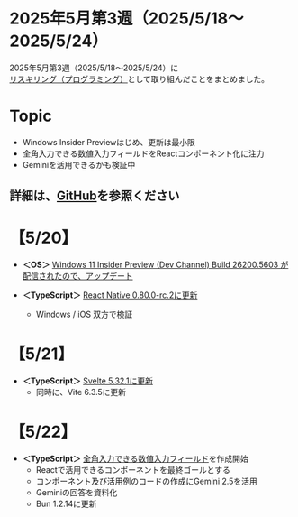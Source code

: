 # 2025年5月第3週（2025/5/18～2025/5/24）

2025年5月第3週（2025/5/18～2025/5/24）に[リスキリング（プログラミング）](https://tatsukiyoshi.github.io/)として取り組んだことをまとめました。

# Topic
- Windows Insider Previewはじめ、更新は最小限
- 全角入力できる数値入力フィールドをReactコンポーネント化に注力
- Geminiを活用できるかも検証中

詳細は、[GitHub](https://tatsukiyoshi.github.io/)を参照ください
---
# 【5/20】
- **＜OS＞**  [Windows 11 Insider Preview (Dev Channel) Build 26200.5603 が配信されたので、アップデート](https://aka.ms/DevLatest)

- **＜TypeScript＞** [React Native 0.80.0-rc.2に更新](https://reactnative.dev/)
  - Windows / iOS 双方で検証

# 【5/21】
- **＜TypeScript＞** [Svelte 5.32.1に更新](https://svelte.dev/)
  - 同時に、Vite 6.3.5に更新

# 【5/22】
- **＜TypeScript＞** [全角入力できる数値入力フィールド](https://ya-full-width-input-field.vercel.app/)を作成開始
  - Reactで活用できるコンポーネントを最終ゴールとする
  - コンポーネント及び活用例のコードの作成にGemini 2.5を活用
  - Geminiの回答を資料化
  - Bun 1.2.14に更新
